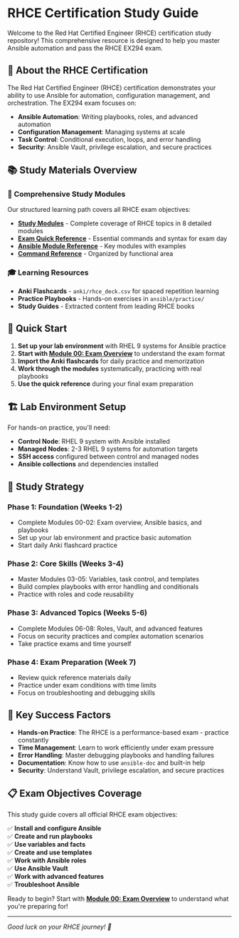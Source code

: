 # RHCE Certification Study Guide

Welcome to the Red Hat Certified Engineer (RHCE) certification study repository! This comprehensive resource is designed to help you master Ansible automation and pass the RHCE EX294 exam.

## 🎯 About the RHCE Certification

The Red Hat Certified Engineer (RHCE) certification demonstrates your ability to use Ansible for automation, configuration management, and orchestration. The EX294 exam focuses on:

- **Ansible Automation**: Writing playbooks, roles, and advanced automation
- **Configuration Management**: Managing systems at scale
- **Task Control**: Conditional execution, loops, and error handling
- **Security**: Ansible Vault, privilege escalation, and secure practices

## 📚 Study Materials Overview

### 🌟 Comprehensive Study Modules
Our structured learning path covers all RHCE exam objectives:

- **[Study Modules](rhce_synthesis/index.md)** - Complete coverage of RHCE topics in 8 detailed modules
- **[Exam Quick Reference](exam_quick_reference.md)** - Essential commands and syntax for exam day
- **[Ansible Module Reference](ansible_module_reference.md)** - Key modules with examples
- **[Command Reference](command_reference.md)** - Organized by functional area

### 🎓 Learning Resources
- **Anki Flashcards** - `anki/rhce_deck.csv` for spaced repetition learning
- **Practice Playbooks** - Hands-on exercises in `ansible/practice/`
- **Study Guides** - Extracted content from leading RHCE books

## 🚀 Quick Start

1. **Set up your lab environment** with RHEL 9 systems for Ansible practice
2. **Start with [Module 00: Exam Overview](rhce_synthesis/00_exam_overview.md)** to understand the exam format
3. **Import the Anki flashcards** for daily practice and memorization
4. **Work through the modules** systematically, practicing with real playbooks
5. **Use the quick reference** during your final exam preparation

## 🏗️ Lab Environment Setup

For hands-on practice, you'll need:

- **Control Node**: RHEL 9 system with Ansible installed
- **Managed Nodes**: 2-3 RHEL 9 systems for automation targets
- **SSH access** configured between control and managed nodes
- **Ansible collections** and dependencies installed

## 📖 Study Strategy

### Phase 1: Foundation (Weeks 1-2)
- Complete Modules 00-02: Exam overview, Ansible basics, and playbooks
- Set up your lab environment and practice basic automation
- Start daily Anki flashcard practice

### Phase 2: Core Skills (Weeks 3-4)  
- Master Modules 03-05: Variables, task control, and templates
- Build complex playbooks with error handling and conditionals
- Practice with roles and code reusability

### Phase 3: Advanced Topics (Weeks 5-6)
- Complete Modules 06-08: Roles, Vault, and advanced features
- Focus on security practices and complex automation scenarios
- Take practice exams and time yourself

### Phase 4: Exam Preparation (Week 7)
- Review quick reference materials daily
- Practice under exam conditions with time limits
- Focus on troubleshooting and debugging skills

## 🎯 Key Success Factors

- **Hands-on Practice**: The RHCE is a performance-based exam - practice constantly
- **Time Management**: Learn to work efficiently under exam pressure
- **Error Handling**: Master debugging playbooks and handling failures
- **Documentation**: Know how to use `ansible-doc` and built-in help
- **Security**: Understand Vault, privilege escalation, and secure practices

## 📋 Exam Objectives Coverage

This study guide covers all official RHCE exam objectives:

✅ **Install and configure Ansible**  
✅ **Create and run playbooks**  
✅ **Use variables and facts**  
✅ **Create and use templates**  
✅ **Work with Ansible roles**  
✅ **Use Ansible Vault**  
✅ **Work with advanced features**  
✅ **Troubleshoot Ansible**  

Ready to begin? Start with **[Module 00: Exam Overview](rhce_synthesis/00_exam_overview.md)** to understand what you're preparing for!

---

*Good luck on your RHCE journey! 🚀*